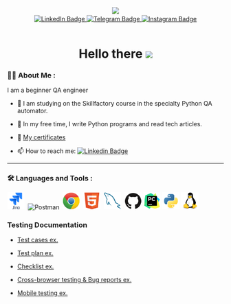 <div id="header" align="center">
  <img src="https://media.giphy.com/media/13HgwGsXF0aiGY/giphy.gif" width="300"/>
</div>

<!--
Соц. сети
-->
<div id="badges" align='center'>
  <a href="https://www.linkedin.com/in/dmitry-kharin-27052a261/" target="_blank">
    <img src="https://img.shields.io/badge/LinkedIn-blue?style=for-the-badge&logo=linkedin&logoColor=white" alt="LinkedIn Badge"/>
  </a>
  <a href="https://t.me/tryzediv" target="_blank">
    <img src="https://img.shields.io/badge/Telegram-blue?style=for-the-badge&logo=Telegram&logoColor=white" alt="Telegram Badge"/>
  </a>
  <a href="https://www.instagram.com/liemecarefully/" target="_blank">
    <img src="https://img.shields.io/badge/Instagram-blue?style=for-the-badge&logo=instagram&logoColor=white" alt="Instagram Badge"/>
  </a>
  <br>
  <img src="https://komarev.com/ghpvc/?username=tryzediv&style=flat-square&color=blue" alt=""/>
</div>

<h1 align="center">
  Hello there
  <img src="https://media.giphy.com/media/hvRJCLFzcasrR4ia7z/giphy.gif" width="30px"/>
</h1>

<!--
Обо мне
-->
### :man_technologist: About Me :
I am a beginner QA engineer
- :open_book: I am studying on the Skillfactory course in the specialty Python QA automator.

- :beers: In my free time, I write Python programs and read tech articles.

- :pencil: <a href="https://drive.google.com/drive/folders/15rjRSpWLZ-atA9dkw_FY4WswOqmZvpAU?usp=share_link" target="_blank">My certificates</a>

- :mailbox: How to reach me: [![Linkedin Badge](https://img.shields.io/badge/Linkedin-blue?style=flat&logo=Linkedin&logoColor=white)](https://www.linkedin.com/in/dmitry-kharin-27052a261/)
---

### :hammer_and_wrench: Languages and Tools :
<div>
  <img src="https://github.com/devicons/devicon/blob/master/icons/jira/jira-original-wordmark.svg" title="Jira" alt="Jira" width="40" height="40"/>&nbsp;
  <img src="https://media.trustradius.com/product-logos/h3/JA/T1A83W5H538P.PNG" title="Postman" alt="Postman" width="40" height="40"/>&nbsp;
  <img src="https://github.com/devicons/devicon/blob/master/icons/chrome/chrome-original.svg" title="Devtools" alt="Devtools" width="40" height="40"/>&nbsp;
  <img src="https://github.com/devicons/devicon/blob/master/icons/html5/html5-original.svg" title="HTML" alt="HTML" width="40" height="40"/>&nbsp;
  <img src="https://github.com/devicons/devicon/blob/master/icons/mysql/mysql-original.svg" title="MySQL"  alt="MySQL" width="40" height="40"/>&nbsp;
  <img src="https://github.com/devicons/devicon/blob/master/icons/github/github-original.svg" title="Github" **alt="Github" width="40" height="40"/>
  <img src="https://github.com/devicons/devicon/blob/master/icons/pycharm/pycharm-original.svg" title="PyCharm" **alt="PyCharm" width="40" height="40"/>
  <img src="https://github.com/devicons/devicon/blob/master/icons/python/python-original.svg" title="Python" **alt="Python" width="40" height="40"/>
  <img src="https://github.com/devicons/devicon/blob/master/icons/linux/linux-original.svg" title="Linux" **alt="Linux" width="40" height="40"/>
</div>

### Testing Documentation
- <a href="https://docs.google.com/spreadsheets/d/1QKS3qNLP2bERIIz-qkEGyyuL3GF9L3YK8ursy4ZEoaQ/edit?usp=sharing" target="_blank">Test cases ex.</a>

- <a href="https://docs.google.com/document/d/10a7CIR0VkjzrEMZlYAceUrqj--jMk0W-VjxsIymotpQ/edit?usp=sharing" target="_blank">Test plan ex.</a>

- <a href="https://docs.google.com/spreadsheets/d/1pZOfNHkrSPHnYHbl_beH6kdsue9KCo98XBUj4QF3rKA/edit?usp=sharing" target="_blank">Checklist ex.</a>

- <a href="https://docs.google.com/spreadsheets/d/1SnJLhKOYBmp-LKzr6DDVINJKWsK-0lZZQKwjWGO8JSY/edit?usp=sharing" target="_blank">Cross-browser testing & Bug reports ex.</a>

- <a href="https://docs.google.com/spreadsheets/d/1pa7SqoiauBFs0Z4nFcs5jj7pkl9i76nkxWV0vSwg_4c/edit#gid=0" target="_blank">Mobile testing ex.</a>

